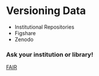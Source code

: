 # Versioning Data

* Institutional Repositories
* Figshare
* Zenodo

### Ask your institution or library!

[FAIR](/fair.md)
